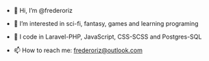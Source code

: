 - 👋 Hi, I’m @frederoriz
- 👀 I’m interested in sci-fi, fantasy, games and learning programing
- 🌱 I code in Laravel-PHP, JavaScript, CSS-SCSS and Postgres-SQL

- 📫 How to reach me: frederoriz@outlook.com

<!---
frederoriz/frederoriz is a ✨ special ✨ repository because its `README.md` (this file) appears on your GitHub profile.
You can click the Preview link to take a look at your changes.
--->
